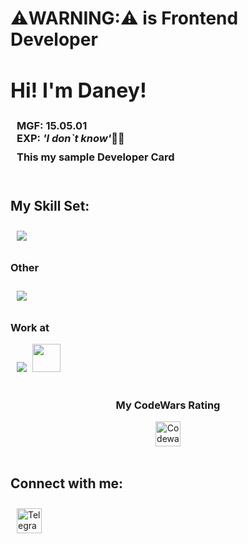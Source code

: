 # ⚠️WARNING:⚠️ is Frontend Developer

<h2 style="font-size: 32px;">
Hi! I'm Daney!</h2>
<h3 style="margin: 0 10px;">MGF: 15.05.01 <br> EXP:<i> 'I don`t know'</i>🤷‍♂️</h3>
<h3 style="margin: 10px">This my sample Developer Card</h3>


<br>


<h2>My Skill Set:</h2>

<div align="left">
<!-- <a href="https://en.wikipedia.org/wiki/HTML5" target="_blank"><img style="margin: 10px" src="https://profilinator.rishav.dev/skills-assets/html5-original-wordmark.svg" alt="HTML5" height="45" /></a>
<a href="https://www.w3schools.com/css/" target="_blank"><img style="margin: 10px" src="https://profilinator.rishav.dev/skills-assets/css3-original-wordmark.svg" alt="CSS3" height="45" /></a>
<a href="https://sass-lang.com/" target="_blank"><img style="margin: 10px" src="https://profilinator.rishav.dev/skills-assets/sass-original.svg" alt="Sass" height="45" /></a>
<a href="https://www.javascript.com/" target="_blank"><img style="margin: 10px" src="https://profilinator.rishav.dev/skills-assets/javascript-original.svg" alt="JavaScript" height="45" /></a>
<a href="https://reactjs.org/" target="_blank"><img style="margin: 10px" src="https://profilinator.rishav.dev/skills-assets/react-original-wordmark.svg" alt="React" height="45" /></a>
<a href="https://webpack.js.org/" target="_blank"><img style="margin: 10px" src="https://profilinator.rishav.dev/skills-assets/webpack-original.svg" alt="Webpack" height="45" /></a>
<a href="https://www.docker.com/" target="_blank"><img style="margin: 10px" src="https://profilinator.rishav.dev/skills-assets/docker-original-wordmark.svg" alt="Docker" height="45" /></a> -->
<a href="https://skillicons.dev">
  <img style='margin: 10px;' src="https://skillicons.dev/icons?i=html,css,sass,js,ts,react,webpack" />
</a>

</div>

<h3>Other</h3>
<div align="left">
  <a href="https://skillicons.dev">
  <!-- figma, arduino -->
    <img style='margin: 10px;' src="https://skillicons.dev/icons?i=figma,arduino" />
  </a>
</div>

<h3>Work at</h3>
<div align="left">
  <img style='margin: 0 5px 0 10px;' src="https://skillicons.dev/icons?i=vscode" />
  <img height='45' src='https://upload.wikimedia.org/wikipedia/commons/thumb/c/c0/WebStorm_Icon.svg/768px-WebStorm_Icon.svg.png?20210315203338'>
</div>

<br>


<!-- CodeWars -->
<div align="center">
  <h3>My CodeWars Rating</h3>
  <a href="https://www.codewars.com/users/shpdaney/" target="_blank">
    <img style="margin: 0" src="https://www.codewars.com/users/shpdaney/badges/large" alt="Codewars" height="40" />
  </a>
</div>


<br>


<h2>Connect with me:</h2>
<a href="https://t.me/blackwood_s/" target="_blank">
<img style="margin: 10px" src="https://user-images.githubusercontent.com/49933115/139837223-bf23d3a9-4638-4e17-994a-ac8678d5f517.png" alt="Telegram" height="40" />
</a>
